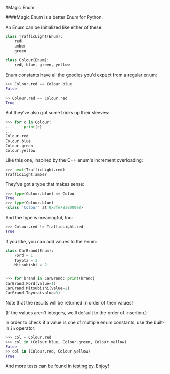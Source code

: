 #Magic Enum

####Magic Enum is a better Enum for Python.

An Enum can be initialized like either of these:

```python
class TrafficLight(Enum):
    red
    amber
    green
    
class Colour(Enum):
    red, blue, green, yellow
```

Enum constants have all the goodies you'd expect from a regular enum:

```python
>>> Colour.red == Colour.blue
False

>> Colour.red == Colour.red
True
```

But they've also got some tricks up their sleeves:

```python
>>> for c in Colour:
...     print(c)
... 
Colour.red
Colour.blue
Colour.green
Colour.yellow
```

Like this one, inspired by the C++ enum's increment overloading:
```python
>>> next(TrafficLight.red)
TrafficLight.amber
```


They've got a type that makes sense:

```python
>>> type(Colour.blue) == Colour
True
>>> type(Colour.blue)
<class 'Colour' at 0x7fe78a8000e8>
```

And the type is meaningful, too:

```python
>>> Colour.red != TrafficLight.red
True
```

If you like, you can add values to the enum:

```python
class CarBrand(Enum):
    Ford = 1
    Toyota = 3
    Mitsubishi = 2


>>> for brand in CarBrand: print(brand)
CarBrand.Ford(value=1)
CarBrand.Mitsubishi(value=2)
CarBrand.Toyota(value=3)
```

Note that the results will be returned in order of their values!

(If the values aren't integers, we'll default to the order of insertion.)

In order to check if a value is one of multiple enum constants, use the built-in `in` operator:

```python
>>> col = Colour.red
>>> col in (Colour.blue, Colour.green, Colour.yellow)
False
>> col in (Colour.red, Colour.yellow)
True
```

And more tests can be found in [testing.py](https://github.com/bedekelly/magic-enum/blob/master/testing.py). Enjoy!
